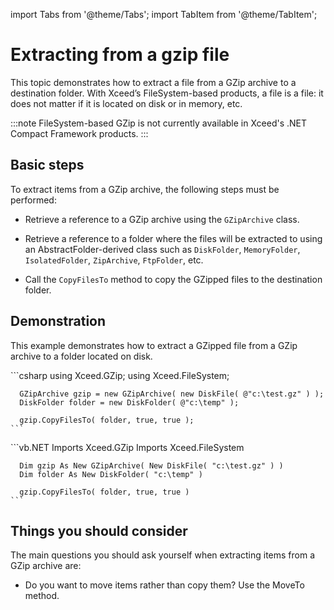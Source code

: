 import Tabs from '@theme/Tabs';
import TabItem from '@theme/TabItem';

# Extracting from a gzip file

This topic demonstrates how to extract a file from a GZip archive to a destination folder. With Xceed’s FileSystem-based products, a file is a file: it does not matter if it is located on disk or in memory, etc.

:::note
FileSystem-based GZip is not currently available in Xceed's .NET Compact Framework products.
:::

## Basic steps

To extract items from a GZip archive, the following steps must be performed:

- Retrieve a reference to a GZip archive using the `GZipArchive` class. 

- Retrieve a reference to a folder where the files will be extracted to using an AbstractFolder-derived class such as `DiskFolder`, `MemoryFolder`, `IsolatedFolder`, `ZipArchive`, `FtpFolder`, etc. 

- Call the `CopyFilesTo` method to copy the GZipped files to the destination folder.

## Demonstration

This example demonstrates how to extract a GZipped file from a GZip archive to a folder located on disk.

<Tabs>
  <TabItem value="csharp" label="C#" default>
    ```csharp
      using Xceed.GZip;
      using Xceed.FileSystem;

      GZipArchive gzip = new GZipArchive( new DiskFile( @"c:\test.gz" ) );
      DiskFolder folder = new DiskFolder( @"c:\temp" );

      gzip.CopyFilesTo( folder, true, true );
    ```
  </TabItem>
  <TabItem value="vb.net" label="Visual Basic .NET">
    ```vb.NET
      Imports Xceed.GZip
      Imports Xceed.FileSystem   

      Dim gzip As New GZipArchive( New DiskFile( "c:\test.gz" ) )
      Dim folder As New DiskFolder( "c:\temp" )

      gzip.CopyFilesTo( folder, true, true )
    ```
  </TabItem>
</Tabs>

## Things you should consider

The main questions you should ask yourself when extracting items from a GZip archive are:

- Do you want to move items rather than copy them? Use the MoveTo method.